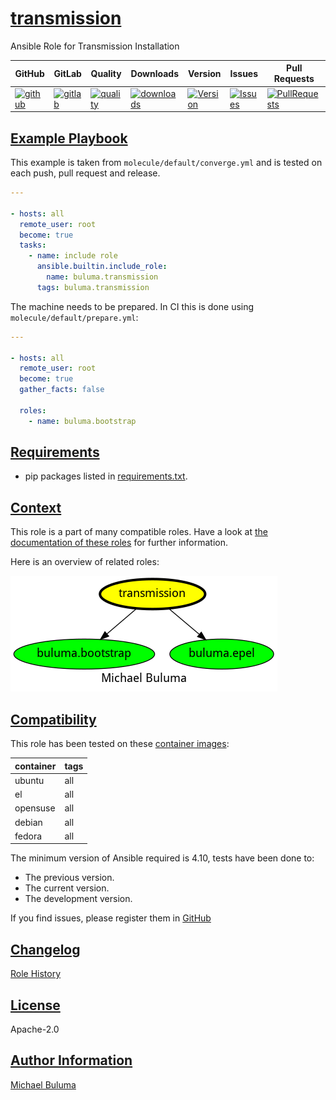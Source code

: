 # [transmission](#transmission)

Ansible Role for Transmission Installation

|GitHub|GitLab|Quality|Downloads|Version|Issues|Pull Requests|
|------|------|-------|---------|-------|------|-------------|
|[![github](https://github.com/buluma/ansible-role-transmission/workflows/Ansible%20Molecule/badge.svg)](https://github.com/buluma/ansible-role-transmission/actions)|[![gitlab](https://gitlab.com/buluma/ansible-role-transmission/badges/master/pipeline.svg)](https://gitlab.com/buluma/ansible-role-transmission)|[![quality](https://img.shields.io/ansible/quality/)](https://galaxy.ansible.com/buluma/transmission)|[![downloads](https://img.shields.io/ansible/role/d/)](https://galaxy.ansible.com/buluma/transmission)|[![Version](https://img.shields.io/github/release/buluma/ansible-role-transmission.svg)](https://github.com/buluma/ansible-role-transmission/releases/)|[![Issues](https://img.shields.io/github/issues/buluma/ansible-role-transmission.svg)](https://github.com/buluma/ansible-role-transmission/issues/)|[![PullRequests](https://img.shields.io/github/issues-pr-closed-raw/buluma/ansible-role-transmission.svg)](https://github.com/buluma/ansible-role-transmission/pulls/)|

## [Example Playbook](#example-playbook)

This example is taken from `molecule/default/converge.yml` and is tested on each push, pull request and release.
```yaml
---

- hosts: all
  remote_user: root
  become: true
  tasks:
    - name: include role
      ansible.builtin.include_role:
        name: buluma.transmission
      tags: buluma.transmission
```

The machine needs to be prepared. In CI this is done using `molecule/default/prepare.yml`:
```yaml
---

- hosts: all
  remote_user: root
  become: true
  gather_facts: false

  roles:
    - name: buluma.bootstrap
```



## [Requirements](#requirements)

- pip packages listed in [requirements.txt](https://github.com/buluma/ansible-role-transmission/blob/main/requirements.txt).


## [Context](#context)

This role is a part of many compatible roles. Have a look at [the documentation of these roles](https://buluma.github.io/) for further information.

Here is an overview of related roles:

![dependencies](https://raw.githubusercontent.com/buluma/ansible-role-transmission/png/requirements.png "Dependencies")

## [Compatibility](#compatibility)

This role has been tested on these [container images](https://hub.docker.com/u/buluma):

|container|tags|
|---------|----|
|ubuntu|all|
|el|all|
|opensuse|all|
|debian|all|
|fedora|all|

The minimum version of Ansible required is 4.10, tests have been done to:

- The previous version.
- The current version.
- The development version.



If you find issues, please register them in [GitHub](https://github.com/buluma/ansible-role-transmission/issues)

## [Changelog](#changelog)

[Role History](https://github.com/buluma/ansible-role-transmission/blob/master/CHANGELOG.md)

## [License](#license)

Apache-2.0

## [Author Information](#author-information)

[Michael Buluma](https://buluma.github.io/)
